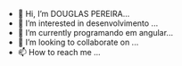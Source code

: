 - 👋 Hi, I’m DOUGLAS PEREIRA...
- 👀 I’m interested in desenvolvimento ...
- 🌱 I’m currently programando em angular...
- 💞️ I’m looking to collaborate on ...
- 📫 How to reach me ...

<!---
ramon405/ramon405 is a ✨ special ✨ repository because its `README.md` (this file) appears on your GitHub profile.
You can click the Preview link to take a look at your changes.
--->
